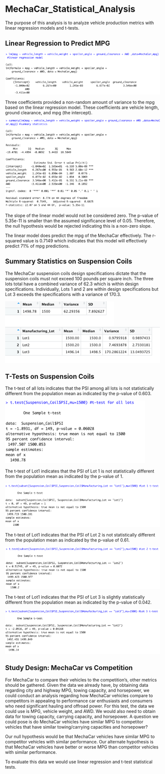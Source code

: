 # MechaCar_Statistical_Analysis

The purpose of this analysis is to analyze vehicle production metrics with linear regression models and t-tests.

## Linear Regression to Predict MPG

<img src = "screenshots/linear_regression_model.png">

Three coefficients provided a non-random amount of variance to the mpg based on the linear regression model. These coefficients are vehicle length, ground clearance, and mpg (the intercept). 

<img src = "screenshots/lm_summary.png">

The slope of the linear model would not be considered zero. The p-value of 5.35e-11 is smaller than the assumed significance level of 0.05. Therefore, the null hypothesis would be rejected indicating this is a non-zero slope.

The linear model does predict the mpg of the MechaCar effectively. The r-squared value is 0.7149 which indicates that this model will effectively predict 71% of mpg predictions.



## Summary Statistics on Suspension Coils

The MechaCar suspension coils design specifications dictate that the suspension coils must not exceed 100 pounds per square inch. The three lots total have a combined variance of 62.3 which is within design specifications. Individually, Lots 1 and 2 are within design specifications but Lot 3 exceeds the specifications with a variance of 170.3.

<img src = "screenshots/total_summary.png">
<img src = "screenshots/lot_summary.png">



## T-Tests on Suspension Coils

The t-test of all lots indicates that the PSI among all lots is not statistically different from the population mean as indicated by the p-value of 0.603.

<img src = "screenshots/all_lots_ttest.png">

The t-test of Lot1 indicates that the PSI of Lot 1 is not statistically different from the population mean as indicated by the p-value of 1.

<img src = "screenshots/lot1_ttest.png">

The t-test of Lot1 indicates that the PSI of Lot 2 is not statistically different from the population mean as indicated by the p-value of 0.61.

<img src = "screenshots/lot2_ttest.png">

The t-test of Lot1 indicates that the PSI of Lot 3 is slightly statistically different from the population mean as indicated by the p-value of 0.042.

<img src = "screenshots/lot3_ttest.png">



## Study Design: MechaCar vs Competition

For MechaCar to compare their vehicles to the competition’s, other metrics should be gathered. Given the data we already have, by obtaining data regarding city and highway MPG, towing capacity, and horsepower, we could conduct an analysis regarding how MechaCar vehicles compare to competitors in appealing to performance car enthusiasts and consumers who need significant hauling and offroad power. 
For this test, the data we could use is MPG, vehicle weight, and AWD. We would also need to obtain data for towing capacity, carrying capacity, and horsepower. A question we could pose is do MechaCar vehicles have similar MPG to competitor vehicles that have similar towing/carrying capacities and horsepower?

Our null hypothesis would be that MechaCar vehicles have similar MPG to competitor vehicles with similar performance.
Our alternate hypothesis is that MechaCar vehicles have better or worse MPG than competitor vehicles with similar performance. 

To evaluate this data we would use linear regression and t-test statistical tests.

